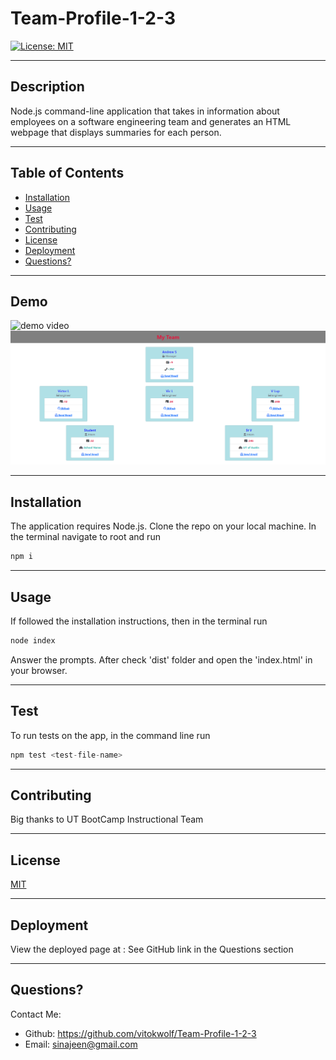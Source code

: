 
# Team-Profile-1-2-3

[![License: MIT](https://img.shields.io/badge/License-MIT-yellow.svg)](https://opensource.org/licenses/MIT) 
___
## Description
Node.js command-line application that takes in information about employees on a software engineering team and generates an HTML webpage that displays summaries for each person.
___
## Table of Contents
* [Installation](#installation)
* [Usage](#usage)
* [Test](#test)
* [Contributing](#contributing)
* [License](#license)
* [Deployment](#deployment)
* [Questions?](#questions)
___
## Demo
![demo video](./assets/Team-Profile.gif)
![screenshot](./assets/team-profile.png)

___
## Installation
The application requires Node.js. Clone the repo on your local machine. In the terminal navigate to root and run 
```js 
npm i
```


___
## Usage
If followed the installation instructions, then in the terminal run 
```js 
node index
```
Answer the prompts. After check 'dist' folder and open the 'index.html' in your browser.


___
## Test
To run tests on the app, in the command line run 
```js
npm test <test-file-name>
```


___
## Contributing
Big thanks to UT BootCamp Instructional Team

___
## License
[MIT](https://choosealicense.com/licenses/)
___
## Deployment
View the deployed page at : See GitHub link in the Questions section
___
## Questions?
Contact Me:
* Github: https://github.com/vitokwolf/Team-Profile-1-2-3
* Email: sinajeen@gmail.com
